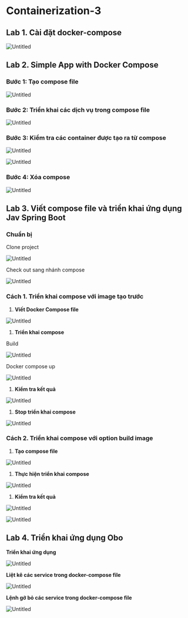 # Containerization-3

## Lab 1. Cài đặt docker-compose

![Untitled](Containerization-3%206efe6c1ea7f14b6f81c9c22814adab8d/Untitled.png)

 

## Lab 2. Simple App with Docker Compose

### Bước 1: Tạo compose file

![Untitled](Containerization-3%206efe6c1ea7f14b6f81c9c22814adab8d/Untitled%201.png)

### **Bước 2: Triển khai các dịch vụ trong compose file**

![Untitled](Containerization-3%206efe6c1ea7f14b6f81c9c22814adab8d/Untitled%202.png)

### **Bước 3: Kiểm tra các container được tạo ra từ compose**

![Untitled](Containerization-3%206efe6c1ea7f14b6f81c9c22814adab8d/Untitled%203.png)

![Untitled](Containerization-3%206efe6c1ea7f14b6f81c9c22814adab8d/Untitled%204.png)

### **Bước 4: Xóa compose**

![Untitled](Containerization-3%206efe6c1ea7f14b6f81c9c22814adab8d/Untitled%205.png)

## Lab 3. Viết compose file và triển khai ứng dụng Jav Spring Boot

### Chuẩn bị

Clone project

![Untitled](Containerization-3%206efe6c1ea7f14b6f81c9c22814adab8d/Untitled%206.png)

Check out sang nhánh compose

![Untitled](Containerization-3%206efe6c1ea7f14b6f81c9c22814adab8d/Untitled%207.png)

### **Cách 1. Triển khai compose với image tạo trước**

1. **Viết Docker Compose file**

![Untitled](Containerization-3%206efe6c1ea7f14b6f81c9c22814adab8d/Untitled%208.png)

1. **Triển khai compose** 

Build

![Untitled](Containerization-3%206efe6c1ea7f14b6f81c9c22814adab8d/Untitled%209.png)

Docker compose up

![Untitled](Containerization-3%206efe6c1ea7f14b6f81c9c22814adab8d/Untitled%2010.png)

1. **Kiểm tra kết quả**

![Untitled](Containerization-3%206efe6c1ea7f14b6f81c9c22814adab8d/Untitled%2011.png)

1. **Stop triển khai compose**

![Untitled](Containerization-3%206efe6c1ea7f14b6f81c9c22814adab8d/Untitled%2012.png)

### **Cách 2. Triển khai compose với option build image**

1. **Tạo compose file** 

![Untitled](Containerization-3%206efe6c1ea7f14b6f81c9c22814adab8d/Untitled%2013.png)

1. **Thực hiện triển khai compose**

![Untitled](Containerization-3%206efe6c1ea7f14b6f81c9c22814adab8d/Untitled%2014.png)

1. **Kiểm tra kết quả** 

![Untitled](Containerization-3%206efe6c1ea7f14b6f81c9c22814adab8d/Untitled%2015.png)

![Untitled](Containerization-3%206efe6c1ea7f14b6f81c9c22814adab8d/Untitled%2016.png)

## Lab 4. Triển khai ứng dụng Obo

**Triển khai ứng dụng** 

![Untitled](Containerization-3%206efe6c1ea7f14b6f81c9c22814adab8d/Untitled%2017.png)

**Liệt kê các service trong docker-compose file** 

![Untitled](Containerization-3%206efe6c1ea7f14b6f81c9c22814adab8d/Untitled%2018.png)

**Lệnh gỡ bỏ các service trong docker-compose file** 

![Untitled](Containerization-3%206efe6c1ea7f14b6f81c9c22814adab8d/Untitled%2019.png)